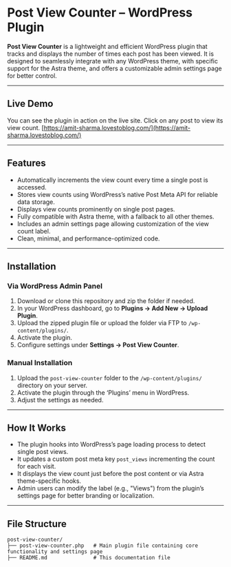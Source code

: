 # Post View Counter – WordPress Plugin

**Post View Counter** is a lightweight and efficient WordPress plugin that tracks and displays the number of times each post has been viewed. It is designed to seamlessly integrate with any WordPress theme, with specific support for the Astra theme, and offers a customizable admin settings page for better control.

---

## Live Demo

You can see the plugin in action on the live site. Click on any post to view its view count.
[https://amit-sharma.lovestoblog.com/](https://amit-sharma.lovestoblog.com/)

---

## Features

- Automatically increments the view count every time a single post is accessed.
- Stores view counts using WordPress’s native Post Meta API for reliable data storage.
- Displays view counts prominently on single post pages.
- Fully compatible with Astra theme, with a fallback to all other themes.
- Includes an admin settings page allowing customization of the view count label.
- Clean, minimal, and performance-optimized code.

---

## Installation

### Via WordPress Admin Panel

1. Download or clone this repository and zip the folder if needed.
2. In your WordPress dashboard, go to **Plugins → Add New → Upload Plugin**.
3. Upload the zipped plugin file or upload the folder via FTP to `/wp-content/plugins/`.
4. Activate the plugin.
5. Configure settings under **Settings → Post View Counter**.

### Manual Installation

1. Upload the `post-view-counter` folder to the `/wp-content/plugins/` directory on your server.
2. Activate the plugin through the ‘Plugins’ menu in WordPress.
3. Adjust the settings as needed.

---

## How It Works

- The plugin hooks into WordPress’s page loading process to detect single post views.
- It updates a custom post meta key `post_views` incrementing the count for each visit.
- It displays the view count just before the post content or via Astra theme-specific hooks.
- Admin users can modify the label (e.g., "Views") from the plugin’s settings page for better branding or localization.

---

## File Structure

```plaintext
post-view-counter/
├── post-view-counter.php   # Main plugin file containing core functionality and settings page
├── README.md               # This documentation file
